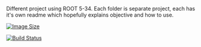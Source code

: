 Different project using ROOT 5-34. Each folder is separate project, each has it's own readme which hopefully explains objective and how to use.

[![Image Size](https://img.shields.io/badge/image%20size-150%20MB-blue)](https://github.com/mach3-software/MaCh3/pkgs/container/mach3)

[![Build Status](https://github.com/mach3-software/MaCh3/workflows/Docker%20Image%20CI/badge.svg)](https://github.com/mach3-software/MaCh3/actions?query=workflow%3A%22Docker+Image+CI%22)


